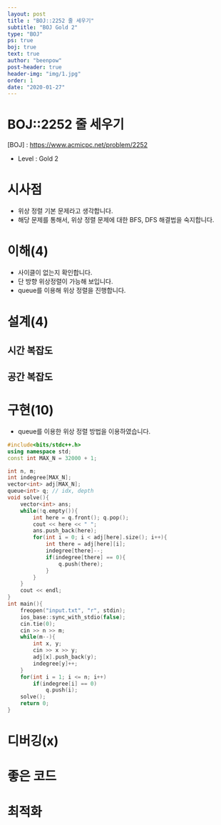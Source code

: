 ```yaml
---
layout: post
title : "BOJ::2252 줄 세우기"
subtitle: "BOJ Gold 2"
type: "BOJ"
ps: true
boj: true
text: true
author: "beenpow"
post-header: true
header-img: "img/1.jpg"
order: 1
date: "2020-01-27"
---
```


# BOJ::2252 줄 세우기
[BOJ] : <https://www.acmicpc.net/problem/2252>
- Level : Gold 2

# 시사점
- 위상 정렬 기본 문제라고 생각합니다.
- 해당 문제를 통해서, 위상 정렬 문제에 대한 BFS, DFS 해결법을 숙지합니다.

# 이해(4)
- 사이클이 없는지 확인합니다.
- 단 방향 위상정렬이 가능해 보입니다.
- queue를 이용해 위상 정렬을 진행합니다.

# 설계(4)

## 시간 복잡도

## 공간 복잡도

# 구현(10)
- queue를 이용한 위상 정렬 방법을 이용하였습니다.


```cpp
#include<bits/stdc++.h>
using namespace std;
const int MAX_N = 32000 + 1;

int n, m;
int indegree[MAX_N];
vector<int> adj[MAX_N];
queue<int> q; // idx, depth
void solve(){
    vector<int> ans;
    while(!q.empty()){
        int here = q.front(); q.pop();
        cout << here << " ";
        ans.push_back(here);
        for(int i = 0; i < adj[here].size(); i++){
            int there = adj[here][i];
            indegree[there]--;
            if(indegree[there] == 0){
                q.push(there);
            }
        }
    }
    cout << endl;
}
int main(){
    freopen("input.txt", "r", stdin);
    ios_base::sync_with_stdio(false);
    cin.tie(0);
    cin >> n >> m;
    while(m--){
        int x, y;
        cin >> x >> y;
        adj[x].push_back(y);
        indegree[y]++;
    }
    for(int i = 1; i <= n; i++)
        if(indegree[i] == 0)
            q.push(i);
    solve();
    return 0;
}
```

# 디버깅(x)

# 좋은 코드

# 최적화
